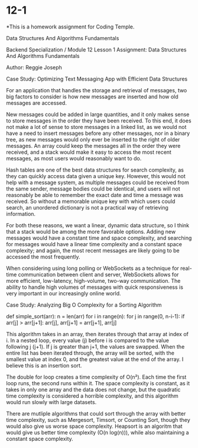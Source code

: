 # 12-1
*This is a homework assignment for Coding Temple.

Data Structures And Algorithms Fundamentals

Backend Specialization / Module 12 Lesson 1 Assignment: Data Structures And Algorithms Fundamentals

Author: Reggie Joseph

Case Study: Optimizing Text Messaging App with Efficient Data Structures

For an application that handles the storage and retrieval of messages, two big factors to consider is how new messages are inserted and how old messages are accessed.

New messages could be added in large quantities, and it only makes sense to store messages in the order they have been received. To this end, it does not make a lot of sense to store messages in a linked list, as we would not have a need to insert messages before any other messages, nor in a binary tree, as new messages would only ever be inserted to the right of older messages. An array could keep the messages all in the order they were received, and a stack would make it easy to access the most recent messages, as most users would reasonably want to do.

Hash tables are one of the best data structures for search complexity, as they can quickly access data given a unique key. However, this would not help with a message system, as multiple messages could be received from the same sender, message bodies could be identical, and users will not reasonably be able to remember the exact date and time a message was received. So without a memorable unique key with which users could search, an unordered dictionary is not a practical way of retrieving information.

For both these reasons, we want a linear, dynamic data structure, so I think that a stack would be among the more favorable options. Adding new messages would have a constant time and space complexity, and searching for messages would have a linear time complexity and a constant space complexity; and again, the most recent messages are likely going to be accessed the most frequently.

When considering using long polling or WebSockets as a technique for real-time communication between client and server, WebSockets allows for more efficient, low-latency, high-volume, two-way communication. The ability to handle high volumes of messages with quick responsiveness is very important in our increasingly online world.


Case Study: Analyzing Big O Complexity for a Sorting Algorithm

def simple_sort(arr):
    n = len(arr)
    for i in range(n):
        for j in range(0, n-i-1):
            if arr[j] > arr[j+1]:
                arr[j], arr[j+1] = arr[j+1], arr[j]



                
This algorithm takes in an array, then iterates through that array at index of i. In a nested loop, every value (j) before i is compared to the value following j (j+1). If j is greater than j+1, the values are swapped. When the entire list has been iterated through, the array will be sorted, with the smallest value at index 0, and the greatest value at the end of the array. I believe this is an insertion sort.

The double for loop creates a time complexity of O(n²). Each time the first loop runs, the second runs within it. The space complexity is constant, as it takes in only one array and the data does not change, but the quadratic time complexity is considered a horrible complexity, and this algorithm would run slowly with large datasets.

There are mutliple algorithms that could sort through the array with better time complexity, such as Mergesort, Timsort, or Counting Sort, though they would also give us worse space complexity. Heapsort is an algoritm that would give us better time complexity (O(n log(n))), while also maintaining a constant space complexity.
